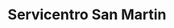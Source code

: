 ---
title: "Servicentro San Martin"
url: /nicoya/servicentro-san-martin/
shop: reparación de automóviles
---